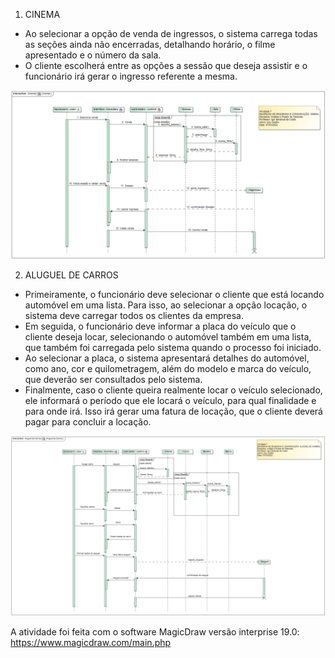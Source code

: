 1) CINEMA
* Ao selecionar a opção de venda de ingressos, o sistema carrega todas as seções ainda não encerradas, detalhando horário, o filme apresentado e o número da sala.
* O cliente escolherá entre as opções a sessão que deseja assistir e o funcionário irá gerar o ingresso referente a mesma.

![Cinema](https://github.com/iuryeng/APS/blob/main/Atividade%207/Cinema/Cinema_.jpg)

2) ALUGUEL DE CARROS
* Primeiramente, o funcionário deve selecionar o cliente que está locando automóvel em uma lista. Para isso, ao selecionar a opção locação, o sistema deve carregar todos os clientes da empresa.
* Em seguida, o funcionário deve informar a placa do veículo que o cliente deseja locar, selecionando o automóvel também em uma lista, que também foi carregada pelo sistema quando o processo foi iniciado.
* Ao selecionar a placa, o sistema apresentará detalhes do automóvel, como ano, cor e quilometragem, além do modelo e marca do veículo, que deverão ser consultados pelo sistema.
* Finalmente, caso o cliente queira realmente locar o veículo selecionado, ele informará o período que ele locará o veículo, para qual finalidade e para onde irá. Isso irá gerar uma fatura de locação, que o cliente deverá pagar para concluir a locação.

![Aluguel de Carros](https://github.com/iuryeng/APS/blob/main/Atividade%207/Aluguel%20de%20Carros/Aluguel%20de%20Carros.jpg)

A atividade foi feita com o software MagicDraw versão interprise 19.0: https://www.magicdraw.com/main.php
